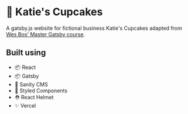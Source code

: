 # 📒 Katie's Cupcakes

A gatsby.js website for fictional business Katie's Cupcakes adapted from [Wes Bos' Master Gatsby course](https://mastergatsby.com/).

## Built using
- 📦 React
- 📦 Gatsby
- 💾 Sanity CMS
- 💅 Styled Components
- ⛑️ React Helmet
- ✨ Vercel
